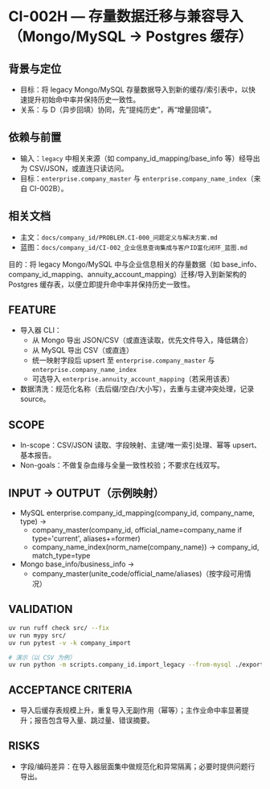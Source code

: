 # CI-002H — 存量数据迁移与兼容导入（Mongo/MySQL → Postgres 缓存）

## 背景与定位
- 目标：将 legacy Mongo/MySQL 存量数据导入到新的缓存/索引表中，以快速提升初始命中率并保持历史一致性。
- 关系：与 D（异步回填）协同，先“提纯历史”，再“增量回填”。

## 依赖与前置
- 输入：`legacy` 中相关来源（如 company_id_mapping/base_info 等）经导出为 CSV/JSON，或直连只读访问。
- 目标：`enterprise.company_master` 与 `enterprise.company_name_index`（来自 CI-002B）。

## 相关文档
- 主文：`docs/company_id/PROBLEM.CI-000_问题定义与解决方案.md`
- 蓝图：`docs/company_id/CI-002_企业信息查询集成与客户ID富化闭环_蓝图.md`

目的：将 legacy Mongo/MySQL 中与企业信息相关的存量数据（如 base_info、company_id_mapping、annuity_account_mapping）迁移/导入到新架构的 Postgres 缓存表，以便立即提升命中率并保持历史一致性。

## FEATURE
- 导入器 CLI：
  - 从 Mongo 导出 JSON/CSV（或直连读取，优先文件导入，降低耦合）
  - 从 MySQL 导出 CSV（或直连）
  - 统一映射字段后 upsert 至 `enterprise.company_master` 与 `enterprise.company_name_index`
  - 可选导入 `enterprise.annuity_account_mapping`（若采用该表）
- 数据清洗：规范化名称（去后缀/空白/大小写），去重与主键冲突处理，记录 source。

## SCOPE
- In-scope：CSV/JSON 读取、字段映射、主键/唯一索引处理、幂等 upsert、基本报告。
- Non-goals：不做复杂血缘与全量一致性校验；不要求在线双写。

## INPUT → OUTPUT（示例映射）
- MySQL enterprise.company_id_mapping(company_id, company_name, type) →
  - company_master(company_id, official_name=company_name if type='current', aliases+=former)
  - company_name_index(norm_name(company_name)) → company_id, match_type=type
- Mongo base_info/business_info →
  - company_master(unite_code/official_name/aliases)（按字段可用情况）

## VALIDATION
```bash
uv run ruff check src/ --fix
uv run mypy src/
uv run pytest -v -k company_import

# 演示（以 CSV 为例）
uv run python -m scripts.company_id.import_legacy --from-mysql ./exports/company_id_mapping.csv --from-mongo ./exports/base_info.json --debug
```

## ACCEPTANCE CRITERIA
- 导入后缓存表规模上升，重复导入无副作用（幂等）；主作业命中率显著提升；报告包含导入量、跳过量、错误摘要。

## RISKS
- 字段/编码差异：在导入器层面集中做规范化和异常隔离；必要时提供问题行导出。
